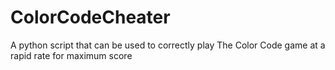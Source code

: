 ColorCodeCheater
================

A python script that can be used to correctly play The Color Code game at a rapid rate for maximum score
